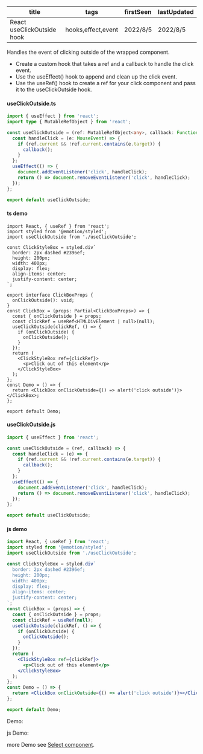 | title                      | tags               | firstSeen | lastUpdated |
| -------------------------- | ------------------ | --------- | ----------- |
| React useClickOutside hook | hooks,effect,event | 2022/8/5  | 2022/8/5    |

Handles the event of clicking outside of the wrapped component.

- Create a custom hook that takes a ref and a callback to handle the click event.
- Use the useEffect() hook to append and clean up the click event.
- Use the useRef() hook to create a ref for your click component and pass it to the useClickOutside hook.

#### useClickOutside.ts

```ts
import { useEffect } from 'react';
import type { MutableRefObject } from 'react';

const useClickOutside = (ref: MutableRefObject<any>, callback: Function) => {
  const handleClick = (e: MouseEvent) => {
    if (ref.current && !ref.current.contains(e.target)) {
      callback();
    }
  };
  useEffect(() => {
    document.addEventListener('click', handleClick);
    return () => document.removeEventListener('click', handleClick);
  });
};

export default useClickOutside;
```

#### ts demo

```tsx | pure
import React, { useRef } from 'react';
import styled from '@emotion/styled';
import useClickOutside from './useClickOutside';

const ClickStyleBox = styled.div`
  border: 2px dashed #2396ef;
  height: 200px;
  width: 400px;
  display: flex;
  align-items: center;
  justify-content: center;
`;

export interface ClickBoxProps {
  onClickOutside(): void;
}
const ClickBox = (props: Partial<ClickBoxProps>) => {
  const { onClickOutside } = props;
  const clickRef = useRef<HTMLDivElement | null>(null);
  useClickOutside(clickRef, () => {
    if (onClickOutside) {
      onClickOutside();
    }
  });
  return (
    <ClickStyleBox ref={clickRef}>
      <p>Click out of this element</p>
    </ClickStyleBox>
  );
};
const Demo = () => {
  return <ClickBox onClickOutside={() => alert('click outside')}></ClickBox>;
};

export default Demo;
```

#### useClickOutside.js

```js
import { useEffect } from 'react';

const useClickOutside = (ref, callback) => {
  const handleClick = (e) => {
    if (ref.current && !ref.current.contains(e.target)) {
      callback();
    }
  };
  useEffect(() => {
    document.addEventListener('click', handleClick);
    return () => document.removeEventListener('click', handleClick);
  });
};

export default useClickOutside;
```

#### js demo

```jsx | pure
import React, { useRef } from 'react';
import styled from '@emotion/styled';
import useClickOutside from './useClickOutside';

const ClickStyleBox = styled.div`
  border: 2px dashed #2396ef;
  height: 200px;
  width: 400px;
  display: flex;
  align-items: center;
  justify-content: center;
`;
const ClickBox = (props) => {
  const { onClickOutside } = props;
  const clickRef = useRef(null);
  useClickOutside(clickRef, () => {
    if (onClickOutside) {
      onClickOutside();
    }
  });
  return (
    <ClickStyleBox ref={clickRef}>
      <p>Click out of this element</p>
    </ClickStyleBox>
  );
};
const Demo = () => {
  return <ClickBox onClickOutside={() => alert('click outside')}></ClickBox>;
};

export default Demo;
```

Demo:

<code src="./Demo.tsx"></code>

js Demo:

<code src="./js/Demo.jsx"></code>

more Demo see [Select component](../../guide/Select/Select).
